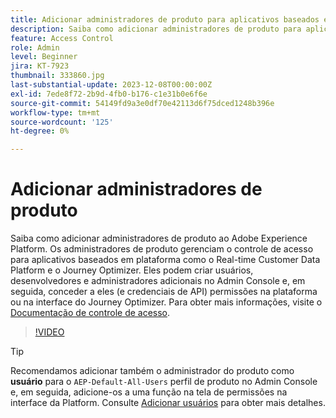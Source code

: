 ```yaml
---
title: Adicionar administradores de produto para aplicativos baseados em Adobe Experience Platform
description: Saiba como adicionar administradores de produto para aplicativos baseados em Adobe Experience Platform e Platform.
feature: Access Control
role: Admin
level: Beginner
jira: KT-7923
thumbnail: 333860.jpg
last-substantial-update: 2023-12-08T00:00:00Z
exl-id: 7ede8f72-2b9d-4fb0-b176-c1e31b0e6f6e
source-git-commit: 54149fd9a3e0df70e42113d6f75dced1248b396e
workflow-type: tm+mt
source-wordcount: '125'
ht-degree: 0%

---
```


# Adicionar administradores de produto

Saiba como adicionar administradores de produto ao Adobe Experience Platform. Os administradores de produto gerenciam o controle de acesso para aplicativos baseados em plataforma como o Real-time Customer Data Platform e o Journey Optimizer. Eles podem criar usuários, desenvolvedores e administradores adicionais no Admin Console e, em seguida, conceder a eles (e credenciais de API) permissões na plataforma ou na interface do Journey Optimizer. Para obter mais informações, visite o [Documentação de controle de acesso](https://experienceleague.adobe.com/docs/experience-platform/access-control/home.html?lang=pt-BR).

>[!VIDEO](https://video.tv.adobe.com/v/333860?learn=on)

>[!TIP]
>
>Recomendamos adicionar também o administrador do produto como **usuário** para o `AEP-Default-All-Users` perfil de produto no Admin Console e, em seguida, adicione-os a uma função na tela de permissões na interface da Platform. Consulte [Adicionar usuários](add-users.md) para obter mais detalhes.
